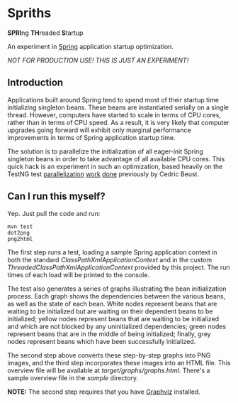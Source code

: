 Spriths
=======

**SPRI**ng **TH**readed **S**tartup

An experiment in [Spring](http://www.springsource.org/about/) application startup optimization.

*NOT FOR PRODUCTION USE! THIS IS JUST AN EXPERIMENT!*

Introduction
------------

Applications built around Spring tend to spend most of their startup time initializing singleton beans. These beans are instantiated serially on a single thread. However, computers have started to scale in terms of CPU cores, rather than in terms of CPU speed. As a result, it is very likely that computer upgrades going forward will exhibit only marginal performance improvements in terms of Spring application startup time.

The solution is to parallelize the initialization of all eager-init Spring singleton beans in order to take advantage of all available CPU cores. This quick hack is an experiment in such an optimization, based heavily on the TestNG test [parallelization](http://beust.com/weblog/archives/000525.html) [work](http://beust.com/weblog/archives/000536.html) [done](http://code.google.com/p/testng/source/browse/trunk/src/main/org/testng/internal/thread/GroupThreadPoolExecutor.java) previously by Cedric Beust.

Can I run this myself?
----------------------

Yep. Just pull the code and run:

    mvn test
    dot2png
    png2html

The first step runs a test, loading a sample Spring application context in both the standard _ClassPathXmlApplicationContext_ and in the custom _ThreadedClassPathXmlApplicationContext_ provided by this project. The run times of each load will be printed to the console.

The test also generates a series of graphs illustrating the bean initialization process. Each graph shows the dependencies between the various beans, as well as the state of each bean. White nodes represent beans that are waiting to be initialized but are waiting on their dependent beans to be initialized; yellow nodes represent beans that are waiting to be initialized and which are not blocked by any uninitialized dependencies; green nodes represent beans that are in the middle of being initialized; finally, grey nodes represent beans which have been successfully initialized.

The second step above converts these step-by-step graphs into PNG images, and the third step incorporates these images into an HTML file. This overview file will be available at _target/graphs/graphs.html_. There's a sample overview file in the _sample_ directory.

**NOTE:** The second step requires that you have [Graphviz](http://www.graphviz.org/) installed.
